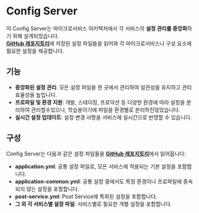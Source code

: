 # **Config Server**

이 Config Server는 마이크로서비스 아키텍처에서 각 서비스의 **설정 관리를 중앙화**하기 위해 설계되었습니다.   
[**GitHub 레포지토리**](https://github.com/board-api-msa/config)에 저장된 설정 파일들을 읽어와 각 마이크로서비스나 구성 요소에 필요한 설정을 제공합니다.

## **기능**

- **중앙화된 설정 관리**: 모든 설정 파일을 한 곳에서 관리하여 일관성을 유지하고 관리 효율성을 높입니다.
- **프로파일 및 환경 지원**: 개발, 스테이징, 프로덕션 등 다양한 환경에 따라 설정을 분리하여 관리할수있으나, 학습용이기에 파일을 환경별로 분리하진않았습니다.
- **실시간 설정 업데이트**: 설정 변경 사항을 서비스에 실시간으로 반영할 수 있습니다.

## **구성**

Config Server는 다음과 같은 설정 파일들을 [**GitHub 레포지토리**](https://github.com/board-api-msa/config)에서 읽어옵니다:

- **application.yml**: 공통 설정 파일로, 모든 서비스에 적용되는 기본 설정을 포함합니다.
- **application-common.yml**: 공통 설정 중에서도 특정 환경이나 프로파일에 종속되지 않는 설정을 포함합니다.
- **post-service.yml**: Post Service에 특화된 설정을 포함합니다.
- **그 외 각 서비스별 설정 파일**: 서비스별로 필요한 개별 설정을 포함합니다.